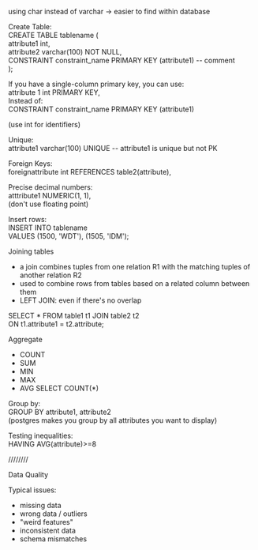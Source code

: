using char instead of varchar -> easier to find within database
 
Create Table:  
CREATE TABLE tablename (  
attribute1 int,  
attribute2 varchar(100) NOT NULL,  
CONSTRAINT constraint_name PRIMARY KEY (attribute1) -- comment  
);
 
If you have a single-column primary key, you can use:  
attribute 1 int PRIMARY KEY,  
Instead of:  
CONSTRAINT constraint_name PRIMARY KEY (attribute1)
 
(use int for identifiers)
 
Unique:  
attribute1 varchar(100) UNIQUE -- attribute1 is unique but not PK
 
Foreign Keys:  
foreignattribute int REFERENCES table2(attribute),
 
Precise decimal numbers:  
atttribute1 NUMERIC(1, 1),  
(don't use floating point)
 
Insert rows:  
INSERT INTO tablename  
VALUES (1500, 'WDT'), (1505, 'IDM');
 
Joining tables

- a join combines tuples from one relation R1 with the matching tuples of another relation R2
- used to combine rows from tables based on a related column between them
- LEFT JOIN: even if there's no overlap
 
SELECT * FROM table1 t1 JOIN table2 t2  
ON t1.attribute1 = t2.attribute;
 
Aggregate

- COUNT
- SUM
- MIN
- MAX
- AVG 
SELECT COUNT(*)
   

Group by:  
GROUP BY attribute1, attribute2  
(postgres makes you group by all attributes you want to display)
 
Testing inequalities:  
HAVING AVG(attribute)>=8
   

////////
 
Data Quality
 
Typical issues:

- missing data
- wrong data / outliers
- "weird features"
- inconsistent data
- schema mismatches